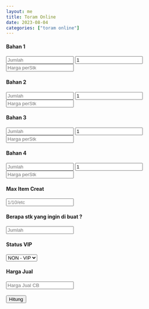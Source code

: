 ```yaml
---
layout: me
title: Toram Online
date: 2023-08-04
categories: ["toram online"]
---
```

<form>
      <h4>Bahan 1</h4>
      <input type="number" id="bahan1" placeholder="Jumlah" name="bahan1">
      <input type="number" id="bahan1stk" value="1" placeholder="30/90/etc">
      <input type="number" id="bahan1harga" placeholder="Harga perStk">
      <h4>Bahan 2</h4>
      <input type="number" id="bahan2" placeholder="Jumlah">
      <input type="number" id="bahan2stk" value="1" placeholder="30/90/etc">
      <input type="number" id="bahan2harga" placeholder="Harga perStk">
      <h4>Bahan 3</h4>
      <input type="number" id="bahan3" placeholder="Jumlah">
      <input type="number" id="bahan3stk" value="1" placeholder="30/90/etc">
      <input type="number" id="bahan3harga" placeholder="Harga perStk">
      <h4>Bahan 4</h4>
      <input type="number" id="bahan4" placeholder="Jumlah">
      <input type="number" id="bahan4stk" value="1" placeholder="30/90/etc">
      <input type="number" id="bahan4harga" placeholder="Harga perStk">
      <!--<h4>Bahan 5</h4>
      <input type="number" id="bahan5" placeholder="Jumlah">
      <input type="number" id="bahan5stk" value="1" placeholder="30/90/etc">
      <input type="number" id="bahan5harga" placeholder="Harga perStk">-->
      <h4>Max Item Creat</h4>
      <input type="number" id="maxcreatitem" placeholder="1/10/etc">
      <h4>Berapa stk yang ingin di buat ?</h4>
      <input type="number" id="needstk" placeholder="Jumlah">
      <h4>Status VIP</h4>
      <select name="vip" id="vip">
        <option value="0.09">VIP</option>
        <option value="0.1" selected>NON - VIP</option>
      </select>
      <h4>Harga Jual</h4>
      <input type="number" id="hargajual" placeholder="Harga Jual CB">
      <br><br>
      <div class="categories">
        <button class="category" type="button" id="hitung">Hitung</button>
      </div>
</form>
    
<script>
      // Specifying options for formatting
      const options = {
        style: 'decimal', // Other options: 'currency', 'percent', etc.
        minimumFractionDigits: 0,
        maximumFractionDigits: 0,
      };

      document.getElementById('hitung').addEventListener('click', function() {

        //// var nilai 
        var bahan1 = document.getElementById('bahan1').value;
        var bahan1stk = document.getElementById('bahan1stk').value;
        var bahan1harga = document.getElementById('bahan1harga').value;

        var bahan2 = document.getElementById('bahan2').value;
        var bahan2stk = document.getElementById('bahan2stk').value;
        var bahan2harga = document.getElementById('bahan2harga').value;

        var bahan3 = document.getElementById('bahan3').value;
        var bahan3stk = document.getElementById('bahan3stk').value;
        var bahan3harga = document.getElementById('bahan3harga').value;

        var bahan4 = document.getElementById('bahan4').value;
        var bahan4stk = document.getElementById('bahan4stk').value;
        var bahan4harga = document.getElementById('bahan4harga').value;

        //var bahan5 = document.getElementById('bahan5').value;
        //var bahan5stk = document.getElementById('bahan5stk').value;
        //var bahan5harga = document.getElementById('bahan5harga').value;

        var maxcreatitem = document.getElementById('maxcreatitem').value;
        var needstk = document.getElementById('needstk').value;
        var vip = document.getElementById('vip').value;
        var hargajual = document.getElementById('hargajual').value;

        //// Penjumlahan 
        var tbahan1 = Number(bahan1) * Number(maxcreatitem) * Number(needstk);
        var tbahan1stk = Number(tbahan1) / Number(bahan1stk);
        var tbahan1harga = (Number(bahan1harga) / Number(bahan1stk)) * Number(tbahan1);

        var tbahan2 = Number(bahan2) * Number(maxcreatitem) * Number(needstk);
        var tbahan2stk = Number(tbahan2) / Number(bahan2stk);
        var tbahan2harga = (Number(bahan2harga) / Number(bahan2stk)) * Number(tbahan2);

        var tbahan3 = Number(bahan3) * Number(maxcreatitem) * Number(needstk);
        var tbahan3stk = Number(tbahan3) / Number(bahan3stk);
        var tbahan3harga = (Number(bahan3harga) / Number(bahan3stk)) * Number(tbahan3);

        var tbahan4 = Number(bahan4) * Number(maxcreatitem) * Number(needstk);
        var tbahan4stk = Number(tbahan4) / Number(bahan4stk);
        var tbahan4harga = (Number(bahan4harga) / Number(bahan4stk)) * Number(tbahan4);

        //var tbahan5 = Number(bahan5) * Number(maxcreatitem) * Number(needstk);
        ///var tbahan5stk = Number(tbahan5) / Number(bahan5stk);
        //var tbahan5harga = (Number(bahan5harga) / Number(bahan5stk)) * Number(tbahan5);

        var totalHarga = Number(tbahan1harga) + Number(tbahan2harga) + Number(tbahan3harga) + Number(tbahan4harga); //+ Number(tbahan5harga);

        var totalSellTax = Math.ceil((Number(hargajual) - (Number(hargajual) * Number(vip)))) * needstk;

        var netProfit = totalSellTax - totalHarga;

        alert(
          "Bahan 1 = " + tbahan1 + " / " + Math.ceil(tbahan1stk) + "stk / Harga @" + tbahan1harga.toLocaleString('id-ID', options) + "\n" +
          "Bahan 2 = " + tbahan2 + " / " + Math.ceil(tbahan2stk) + "stk / Harga @" + tbahan2harga.toLocaleString('id-ID', options) + "\n" +
          "Bahan 3 = " + tbahan3 + " / " + Math.ceil(tbahan3stk) + "stk / Harga @" + tbahan3harga.toLocaleString('id-ID', options) + "\n" +
          "Bahan 4 = " + tbahan4 + " / " + Math.ceil(tbahan4stk) + "stk / Harga @" + tbahan4harga.toLocaleString('id-ID', options) + "\n\n" +
          //"Bahan 5 = " + tbahan5 + " / " + Math.ceil(tbahan5stk) + "stk / Harga @" + tbahan5harga.toLocaleString('id-ID', options) + "\n\n" +
          "TOTAL = " + totalHarga.toLocaleString('id-ID', options) + "\n" +
          "TOTAL SELL - TAX CB = " + totalSellTax.toLocaleString('id-ID', options) + "\n" +
          "NET PROFIT = " + netProfit.toLocaleString('id-id', options)
        );
      });
</script>